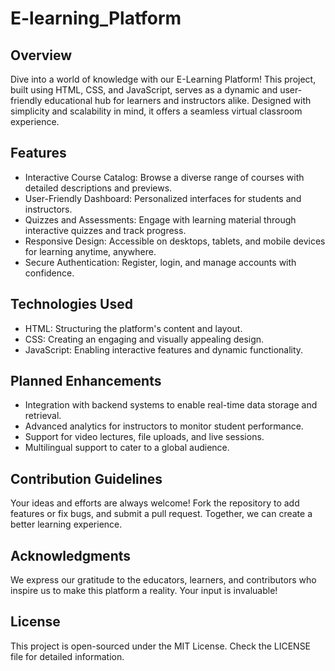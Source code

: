 # E-learning_Platform


## Overview
Dive into a world of knowledge with our E-Learning Platform! This project, built using HTML, CSS, and JavaScript, serves as a dynamic and user-friendly educational hub for learners and instructors alike. Designed with simplicity and scalability in mind, it offers a seamless virtual classroom experience.

## Features
- Interactive Course Catalog: Browse a diverse range of courses with detailed descriptions and previews.
- User-Friendly Dashboard: Personalized interfaces for students and instructors.
- Quizzes and Assessments: Engage with learning material through interactive quizzes and track progress.
- Responsive Design: Accessible on desktops, tablets, and mobile devices for learning anytime, anywhere.
- Secure Authentication: Register, login, and manage accounts with confidence.

## Technologies Used
- HTML: Structuring the platform's content and layout.
- CSS: Creating an engaging and visually appealing design.
- JavaScript: Enabling interactive features and dynamic functionality.

## Planned Enhancements
- Integration with backend systems to enable real-time data storage and retrieval.
- Advanced analytics for instructors to monitor student performance.
- Support for video lectures, file uploads, and live sessions.
- Multilingual support to cater to a global audience.

## Contribution Guidelines
Your ideas and efforts are always welcome! Fork the repository to add features or fix bugs, and submit a pull request. Together, we can create a better learning experience.

## Acknowledgments
We express our gratitude to the educators, learners, and contributors who inspire us to make this platform a reality. Your input is invaluable!

## License
This project is open-sourced under the MIT License. Check the LICENSE file for detailed information.
